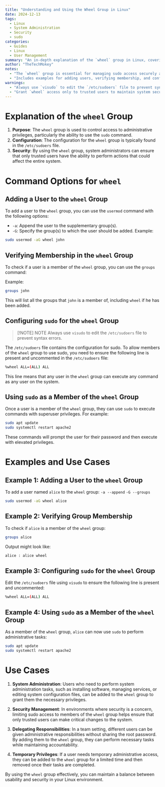 ```yaml
---
title: "Understanding and Using the Wheel Group in Linux"
date: 2024-12-13
tags:
  - Linux
  - System Administration
  - Security
  - sudo
categories:
  - Guides
  - Linux
  - User Management
summary: "An in-depth explanation of the `wheel` group in Linux, covering its purpose, configuration, and use cases for managing administrative privileges."
author: "TheTechMokey"
notes:
  - "The `wheel` group is essential for managing sudo access securely and efficiently."
  - "Includes examples for adding users, verifying membership, and configuring sudo access."
warnings:
  - "Always use `visudo` to edit the `/etc/sudoers` file to prevent syntax errors."
  - "Grant `wheel` access only to trusted users to maintain system security."
---
```



# Explanation of the `wheel` Group

1. **Purpose**: The `wheel` group is used to control access to administrative privileges, particularly the ability to use the `sudo` command.
2. **Configuration**: The configuration for the `wheel` group is typically found in the `/etc/sudoers` file.
3. **Security**: By using the `wheel` group, system administrators can ensure that only trusted users have the ability to perform actions that could affect the entire system.

# Command Options for `wheel`

## Adding a User to the `wheel` Group

To add a user to the `wheel` group, you can use the `usermod` command with the following options:

- `-a`: Append the user to the supplementary group(s).
- `-G`: Specify the group(s) to which the user should be added.
Example:

```sh
sudo usermod -aG wheel john
```

## Verifying Membership in the `wheel` Group

To check if a user is a member of the `wheel` group, you can use the `groups` command:

Example:

```sh
groups john
```

This will list all the groups that `john` is a member of, including `wheel` if he has been added.

## Configuring `sudo` for the `wheel` Group

> [!NOTE] NOTE
> Always use `visudo` to edit the `/etc/sudoers` file to prevent syntax errors.

The `/etc/sudoers` file contains the configuration for sudo. To allow members of the `wheel` group to use sudo, you need to ensure the following line is present and uncommented in the `/etc/sudoers` file:

```sh
%wheel ALL=(ALL) ALL
```

This line means that any user in the `wheel` group can execute any command as any user on the system.

## Using `sudo` as a Member of the `wheel` Group

Once a user is a member of the `wheel` group, they can use `sudo` to execute commands with superuser privileges. For example:

```sh
sudo apt update
sudo systemctl restart apache2
```

These commands will prompt the user for their password and then execute with elevated privileges.

# Examples and Use Cases

## Example 1: Adding a User to the `wheel` Group

To add a user named `alice` to the `wheel` group: `-a --append` `-G --groups`

```sh
sudo usermod -aG wheel alice
```

## Example 2: Verifying Group Membership

To check if `alice` is a member of the `wheel` group:

```sh
groups alice
```

Output might look like:

```sh
alice : alice wheel
```

## Example 3: Configuring `sudo` for the `wheel` Group

Edit the `/etc/sudoers` file using `visudo` to ensure the following line is present and uncommented:

```sh
%wheel ALL=(ALL) ALL
```

## Example 4: Using `sudo` as a Member of the `wheel` Group

As a member of the `wheel` group, `alice` can now use `sudo` to perform administrative tasks:

```sh
sudo apt update
sudo systemctl restart apache2
```

# Use Cases

1. **System Administration**: Users who need to perform system administration tasks, such as installing software, managing services, or editing system configuration files, can be added to the `wheel` group to grant them the necessary privileges.

2. **Security Management**: In environments where security is a concern, limiting sudo access to members of the `wheel` group helps ensure that only trusted users can make critical changes to the system.

3. **Delegating Responsibilities**: In a team setting, different users can be given administrative responsibilities without sharing the root password. By adding them to the `wheel` group, they can perform necessary tasks while maintaining accountability.

4. **Temporary Privileges**: If a user needs temporary administrative access, they can be added to the `wheel` group for a limited time and then removed once their tasks are completed.

By using the `wheel` group effectively, you can maintain a balance between usability and security in your Linux environment.